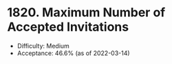 # 1820. Maximum Number of Accepted Invitations
- Difficulty: Medium
- Acceptance: 46.6% (as of 2022-03-14)
